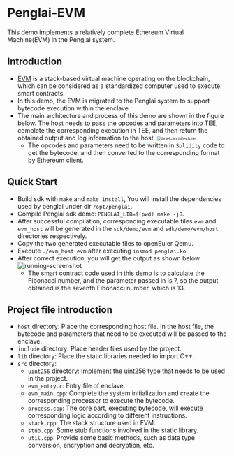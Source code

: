 # Penglai-EVM

This demo implements a relatively complete Ethereum Virtual Machine(EVM) in the Penglai system.



## Introduction

- [EVM](https://ethereum.org/en/developers/docs/evm/) is a stack-based virtual machine operating on the blockchain, which can be considered as a standardized computer used to execute smart contracts.
- In this demo, the EVM is migrated to the Penglai system to support bytecode execution within the enclave.
- The main architecture and process of this demo are shown in the figure below. The host needs to pass the opcodes and parameters into TEE, complete the corresponding execution in TEE, and then return the obtained output and log information to the host.
  <img src="figs/architecture.png" alt="brief-architecture" style="zoom:67%;" />
  - The opcodes and parameters need to be written in `Solidity` code to get the bytecode, and then converted to the corresponding format by Ethereum client.



## Quick Start
- Build sdk with `make` and `make install`, You will install the dependencies used by penglai under dir `/opt/penglai`.
- Compile Penglai sdk demo: `PENGLAI_LIB=$(pwd) make -j8`.
- After successful compilation, corresponding executable files `evm` and `evm_host` will be generated in the `sdk/demo/evm` and `sdk/demo/evm/host` directories respectively.
- Copy the two generated executable files to openEuler Qemu.
- Execute `./evm_host evm` after executing `insmod penglai.ko`.
- After correct execution, you will get the output as shown below.
  ![running-screenshot](figs/running-screenshot.png)
  - The smart contract code used in this demo is to calculate the Fibonacci number, and the parameter passed in is 7, so the output obtained is the seventh Fibonacci number, which is 13.



## Project file introduction

- `host` directory: Place the corresponding host file. In the host file, the bytecode and parameters that need to be executed will be passed to the enclave.
- `include` directory: Place header files used by the project.
- `lib` directory: Place the static libraries needed to import C++.
- `src` directory: 
  - `uint256` directory: Implement the uint256 type that needs to be used in the project.
  - `evm_entry.c`: Entry file of enclave.
  - `evm_main.cpp`: Complete the system initialization and create the corresponding processor to execute the bytecode.
  - `process.cpp`: The core part, executing bytecode, will execute corresponding logic according to different instructions.
  - `stack.cpp`: The stack structure used in EVM.
  - `stub.cpp`: Some stub functions involved in the static library.
  - `util.cpp`: Provide some basic methods, such as data type conversion, encryption and decryption, etc.
